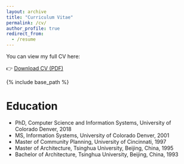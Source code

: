 ```yaml
---
layout: archive
title: "Curriculum Vitae"
permalink: /cv/
author_profile: true
redirect_from:
  - /resume
---
```


You can view my full CV here:

👉 [Download CV (PDF)](https://www.terry.uga.edu/wp-content/uploads/Sesay_Vitae_24.pdf)

{% include base_path %}

Education
======
* PhD, Computer Science and Information Systems, University of Colorado Denver, 2018
* MS, Information Systems, University of Colorado Denver, 2001
* Master of Community Planning, University of Cincinnati, 1997
* Master of Architecture, Tsinghua University, Beijing, China, 1995
* Bachelor of Architecture, Tsinghua University, Beijing, China, 1993


